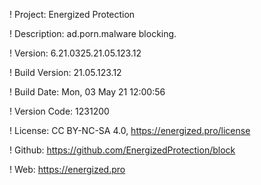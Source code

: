 ! Project: Energized Protection

! Description: ad.porn.malware blocking.

! Version: 6.21.0325.21.05.123.12

! Build Version: 21.05.123.12

! Build Date: Mon, 03 May 21 12:00:56

! Version Code: 1231200

! License: CC BY-NC-SA 4.0, https://energized.pro/license

! Github: https://github.com/EnergizedProtection/block

! Web: https://energized.pro
